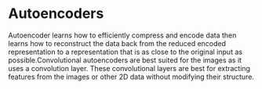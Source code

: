 # Autoencoders
Autoencoder  learns how to efficiently compress and encode data then learns how to reconstruct the data back from the reduced encoded representation to a representation that is as close to the original input as possible.Convolutional autoencoders are best suited for the images as it uses a convolution layer. These convolutional layers are best for extracting features from the images or other 2D data without modifying their structure.
